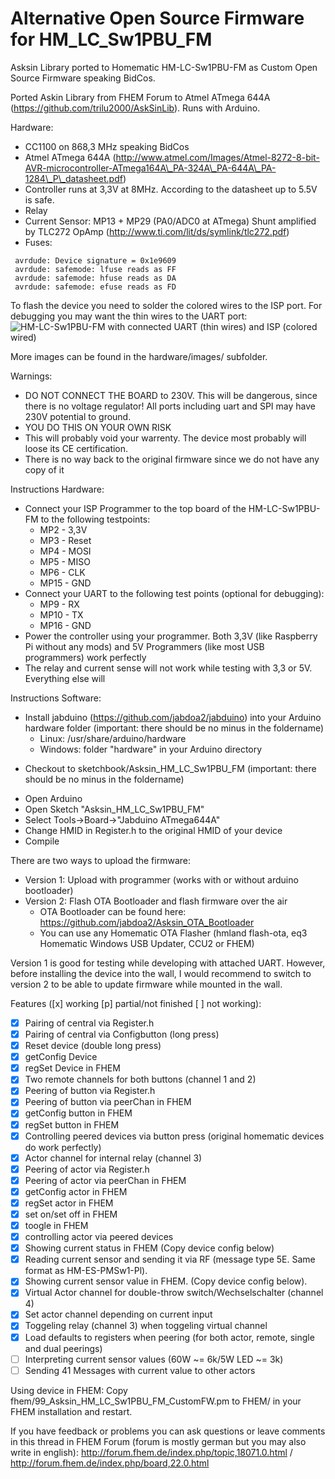Alternative Open Source Firmware for HM\_LC\_Sw1PBU\_FM
======================

Asksin Library ported to Homematic HM\-LC\-Sw1PBU\-FM as Custom Open Source Firmware speaking BidCos.

Ported Askin Library from FHEM Forum to Atmel ATmega 644A (https://github.com/trilu2000/AskSinLib). Runs with Arduino.

Hardware:
* CC1100 on 868,3 MHz speaking BidCos
* Atmel ATmega 644A (http://www.atmel.com/Images/Atmel-8272-8-bit-AVR-microcontroller-ATmega164A\_PA-324A\_PA-644A\_PA-1284\_P\_datasheet.pdf)
* Controller runs at 3,3V at 8MHz. According to the datasheet up to 5.5V is safe.
* Relay
* Current Sensor: MP13 + MP29 (PA0/ADC0 at ATmega) Shunt amplified by TLC272 OpAmp (http://www.ti.com/lit/ds/symlink/tlc272.pdf)
* Fuses:
```
 avrdude: Device signature = 0x1e9609
 avrdude: safemode: lfuse reads as FF
 avrdude: safemode: hfuse reads as DA
 avrdude: safemode: efuse reads as FD
```

To flash the device you need to solder the colored wires to the ISP port. For debugging you may want the thin wires to the UART port:
![](https://raw.github.com/jabdoa2/Asksin_HM_LC_Sw1PBU_FM/master/hardware/images/isp.jpg "HM-LC-Sw1PBU-FM with connected UART (thin wires) and ISP (colored wired)")

More images can be found in the hardware/images/ subfolder.

Warnings:
* DO NOT CONNECT THE BOARD to 230V. This will be dangerous, since there is no voltage regulator! All ports including uart and SPI may have 230V potential to ground.
* YOU DO THIS ON YOUR OWN RISK
* This will probably void your warrenty. The device most probably will loose its CE certification.
* There is no way back to the original firmware since we do not have any copy of it

Instructions Hardware:
* Connect your ISP Programmer to the top board of the HM-LC-Sw1PBU-FM to the following testpoints:
  * MP2 - 3,3V 
  * MP3 - Reset
  * MP4 - MOSI
  * MP5 - MISO
  * MP6 - CLK
  * MP15 - GND
* Connect your UART to the following test points (optional for debugging):
  * MP9 - RX
  * MP10 - TX
  * MP16 - GND
* Power the controller using your programmer. Both 3,3V (like Raspberry Pi without any mods) and 5V Programmers (like most USB programmers) work perfectly
* The relay and current sense will not work while testing with 3,3 or 5V. Everything else will

Instructions Software:
* Install jabduino (https://github.com/jabdoa2/jabduino) into your Arduino hardware folder (important: there should be no minus in the foldername)
    * Linux: /usr/share/arduino/hardware 
    * Windows: folder "hardware" in your Arduino directory
- Checkout to sketchbook/Asksin\_HM\_LC\_Sw1PBU\_FM (important: there should be no minus in the foldername)
* Open Arduino
* Open Sketch "Asksin\_HM\_LC\_Sw1PBU\_FM"
* Select Tools->Board->"Jabduino ATmega644A"
* Change HMID in Register.h to the original HMID of your device
* Compile

There are two ways to upload the firmware:
* Version 1: Upload with programmer (works with or without arduino bootloader)
* Version 2: Flash OTA Bootloader and flash firmware over the air
    * OTA Bootloader can be found here: https://github.com/jabdoa2/Asksin_OTA_Bootloader
    * You can use any Homematic OTA Flasher (hmland flash-ota, eq3 Homematic Windows USB Updater, CCU2 or FHEM)

Version 1 is good for testing while developing with attached UART. However, before installing the device into the wall, I would recommend to switch to version 2 to be able to update firmware while mounted in the wall.

Features ([x] working [p] partial/not finished [ ] not working):
- [x] Pairing of central via Register.h
- [x] Pairing of central via Configbutton (long press)
- [x] Reset device (double long press)
- [x] getConfig Device
- [x] regSet Device in FHEM
- [x] Two remote channels for both buttons (channel 1 and 2)
- [x] Peering of button via Register.h
- [x] Peering of button via peerChan in FHEM
- [x] getConfig button in FHEM
- [x] regSet button in FHEM
- [x] Controlling peered devices via button press (original homematic devices do work perfectly)
- [x] Actor channel for internal relay (channel 3)
- [x] Peering of actor via Register.h
- [x] Peering of actor via peerChan in FHEM
- [x] getConfig actor in FHEM
- [x] regSet actor in FHEM
- [x] set on/set off in FHEM
- [x] toogle in FHEM
- [x] controlling actor via peered devices
- [x] Showing current status in FHEM (Copy device config below)
- [x] Reading current sensor and sending it via RF (message type 5E. Same format as HM-ES-PMSw1-Pl).
- [x] Showing current sensor value in FHEM. (Copy device config below).
- [x] Virtual Actor channel for double-throw switch/Wechselschalter (channel 4)
- [x] Set actor channel depending on current input
- [x] Toggeling relay (channel 3) when toggeling virtual channel
- [x] Load defaults to registers when peering (for both actor, remote, single and dual peerings)
- [ ] Interpreting current sensor values (60W ~= 6k/5W LED ~= 3k)
- [ ] Sending 41 Messages with current value to other actors

Using device in FHEM:
Copy fhem/99\_Asksin\_HM\_LC\_Sw1PBU\_FM\_CustomFW.pm to FHEM/ in your FHEM installation and restart.

If you have feedback or problems you can ask questions or leave comments in this thread in FHEM Forum (forum is mostly german but you may also write in english): http://forum.fhem.de/index.php/topic,18071.0.html / http://forum.fhem.de/index.php/board,22.0.html
